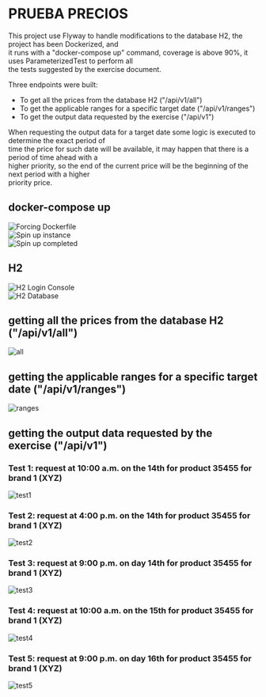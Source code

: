 # PRUEBA PRECIOS

This project use Flyway to handle modifications to the database H2, the project has been Dockerized, and  
it runs with a "docker-compose up" command, coverage is above 90%, it uses ParameterizedTest to perform all  
the tests suggested by the exercise document.  

Three endpoints were built:  
* To get all the prices from the database H2 ("/api/v1/all")  
* To get the applicable ranges for a specific target date ("/api/v1/ranges")  
* To get the output data requested by the exercise ("/api/v1")  

When requesting the output data for a target date some logic is executed to determine the exact period of  
time the price for such date will be available, it may happen that there is a period of time ahead with a  
higher priority, so the end of the current price will be the beginning of the next period with a higher  
priority price.  

## docker-compose up

![Forcing Dockerfile](./images/Screenshot%20from%202024-03-14%2002-01-57.png)  
![Spin up instance](./images/Screenshot%20from%202024-03-14%2002-02-08.png)  
![Spin up completed](./images/Screenshot%20from%202024-03-14%2002-02-14.png)  

## H2

![H2 Login Console](./images/Screenshot%20from%202024-03-14%2001-55-23.png)  
![H2 Database](./images/Screenshot%20from%202024-03-14%2001-56-24.png)  

## getting all the prices from the database H2 ("/api/v1/all")

![all](./images/Screenshot%20from%202024-03-14%2001-57-33.png)  

## getting the applicable ranges for a specific target date ("/api/v1/ranges")

![ranges](./images/Screenshot%20from%202024-03-14%2001-57-54.png)  

## getting the output data requested by the exercise ("/api/v1")  

### Test 1: request at 10:00 a.m. on the 14th for product 35455 for brand 1 (XYZ)  

![test1](./images/Screenshot%20from%202024-03-14%2001-58-45.png)  

### Test 2: request at 4:00 p.m. on the 14th for product 35455 for brand 1 (XYZ)  

![test2](./images/Screenshot%20from%202024-03-14%2001-59-13.png)  

### Test 3: request at 9:00 p.m. on day 14th for product 35455 for brand 1 (XYZ)  

![test3](./images/Screenshot%20from%202024-03-14%2001-59-53.png)  

### Test 4: request at 10:00 a.m. on the 15th for product 35455 for brand 1 (XYZ)  

![test4](./images/Screenshot%20from%202024-03-14%2002-00-28.png)  

### Test 5: request at 9:00 p.m. on day 16th for product 35455 for brand 1 (XYZ)  

![test5](./images/Screenshot%20from%202024-03-14%2002-01-02.png)  




